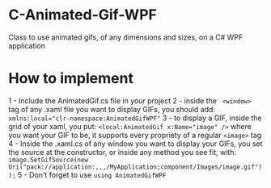 # C-Animated-Gif-WPF
Class to use animated gifs, of any dimensions and sizes, on a C# WPF application

# How to implement
1 - Include the AnimatedGif.cs file in your project
2 - inside the ` <window>` tag of any .xaml file you want to display GIFs, you should add:
```xmlns:local="clr-namespace:AnimatedGifWPF"```
3 - to display a GIF, inside the grid of your xaml, you put:
```<local:AnimatedGif x:Name="image" />```
where you want your GIF to be, it supports every propriety of a regular `<image>` tag
4 - Inside the .xaml.cs of any window you want to display your GIFs, you set the source at the constructor, or inside any method you see fit, with:
```image.SetGifSource(new Uri("pack://application:,,,/MyApplication;component/Images/image.gif"));```
5 - Don't forget to use
```using AnimatedGifWPF```